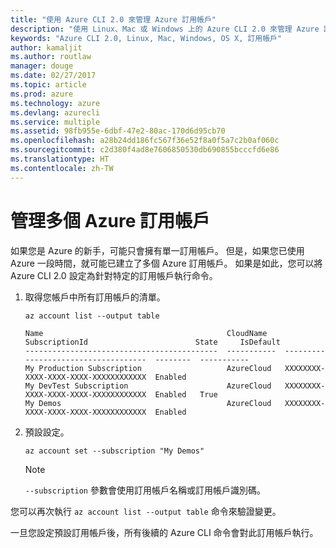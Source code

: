 ```yaml
---
title: "使用 Azure CLI 2.0 來管理 Azure 訂用帳戶"
description: "使用 Linux、Mac 或 Windows 上的 Azure CLI 2.0 來管理 Azure 訂用帳戶。"
keywords: "Azure CLI 2.0, Linux, Mac, Windows, OS X, 訂用帳戶"
author: kamaljit
ms.author: routlaw
manager: douge
ms.date: 02/27/2017
ms.topic: article
ms.prod: azure
ms.technology: azure
ms.devlang: azurecli
ms.service: multiple
ms.assetid: 98fb955e-6dbf-47e2-80ac-170d6d95cb70
ms.openlocfilehash: a28b24dd186fc567f36e52f8a0f5a7c2b0af060c
ms.sourcegitcommit: c2d380f4ad8e7606850530db690855bcccfd6e86
ms.translationtype: HT
ms.contentlocale: zh-TW
---
```

# <a name="manage-multiple-azure-subscriptions"></a>管理多個 Azure 訂用帳戶

如果您是 Azure 的新手，可能只會擁有單一訂用帳戶。
但是，如果您已使用 Azure 一段時間，就可能已建立了多個 Azure 訂用帳戶。
如果是如此，您可以將 Azure CLI 2.0 設定為針對特定的訂用帳戶執行命令。

1. 取得您帳戶中所有訂用帳戶的清單。

   ```azurecli
   az account list --output table
   ```

   ```Output
   Name                                         CloudName    SubscriptionId                        State     IsDefault
   -------------------------------------------  -----------  ------------------------------------  --------  -----------
   My Production Subscription                   AzureCloud   XXXXXXXX-XXXX-XXXX-XXXX-XXXXXXXXXXXX  Enabled
   My DevTest Subscription                      AzureCloud   XXXXXXXX-XXXX-XXXX-XXXX-XXXXXXXXXXXX  Enabled   True
   My Demos                                     AzureCloud   XXXXXXXX-XXXX-XXXX-XXXX-XXXXXXXXXXXX  Enabled
   ```

1. 預設設定。
 
   ```azurecli
   az account set --subscription "My Demos"
   ```

   > [!NOTE]
   > `--subscription` 參數會使用訂用帳戶名稱或訂用帳戶識別碼。

您可以再次執行 `az account list --output table` 命令來驗證變更。

一旦您設定預設訂用帳戶後，所有後續的 Azure CLI 命令會對此訂用帳戶執行。